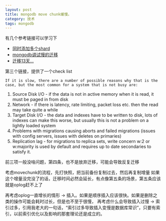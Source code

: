 ```yaml
---
layout: post
title: mongodb move chunk缓慢。
category: 技术
tags: mongodb
---
```


有几个参考链接可以学习下



- [同时添加多个shard](https://stackoverflow.com/questions/49420465/mongodb-sharding-adding-multiple-shards-at-the-same-time/49434444#49434444)
- [mongodb调试慢的迁移](https://stackoverflow.com/questions/40494330/how-i-can-debug-mongodb-slow-chunk-migration)
- [迁移13天...](https://dba.stackexchange.com/questions/81545/mongodb-shard-chunk-migration-500gb-takes-13-days-is-this-slow-or-normal)



第三个链接，提供了一个check list

`If it is slow, there are a number of possible reasons why that is the case, but the most common for a system that is not busy are:`

1. Source Disk I/O - if the data is not in active memory when it is read, it must be paged in from disk
2. Network - if there is latency, rate limiting, packet loss etc. then the read may take quite a while
3. Target Disk I/O - the data and indexes have to be written to disk, lots of indexes can make this worse, but usually this is not a problem on a lightly loaded system
4. Problems with migrations causing aborts and failed migrations (issues with config servers, issues with deletes on primaries)
5. Replication lag - for migrations to replica sets, write concern w:2 or w:majority is used by default and requires up to date secondaries to satisfy it.



前三项一般没啥问题，第四条，也不是放弃迁移，可能会导致反复迁移

考虑movechunk的流程，先打快照，把当前备份复制过去，然后再复制增量
如果这个增量没完没了的话，迁移时间必然会延长，有点像第五条的场景，第五条应该就是oplog赶不上了

再考虑oplog一直增长的情形 -> 插入。如果是顺序插入应该很快。如果是删除之类的操作可能会耗时过长，但是也不至于很慢，
再考虑什么会导致插入过慢 ->  索引过多，引用我老大的一句话，“索引过多导致插入变慢是数据库常识”，只要有索引，以前索引优化以及影响的那套理论还是成立的。

